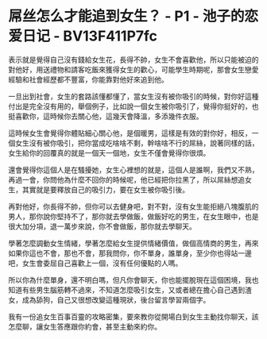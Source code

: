 # 屌丝怎么才能追到女生？ - P1 - 池子的恋爱日记 - BV13F411P7fc

表示就是覺得自己沒有錢給女生花，長得不帥，女生不會喜歡他，所以只能被迫的對他好，用送禮物和請客吃飯來獲得女生的歡心，可能學生時期呢，那會女生戀愛經驗和社會經歷都不豐富，你能靠對他好來追到他。

一旦出到社會，女生的套路該懂都懂了，當女生沒有被你吸引的時候，對你好這種付出是完全沒有用的，舉個例子，比如說一個女生被你吸引了，覺得你挺好的，也挺喜歡你，這時候你去關心他，這幾天會降溫，多添幾件衣服。

這時候女生會覺得你體貼細心關心他，是個暖男，這樣是有效的對你好，相反，一個女生沒有被你吸引，把你當成吃啥啥不剩，幹啥啥不行的屌絲，說著同樣的話，女生給你的回覆真的就是一個天一個地，女生不僅會覺得你很煩。

還會覺得你這個人是在騷擾她，女生心裡想的就是，這個人是誰啊，我們又不熟，再過一會，你問他為什麼不回你的時候呢，他已經把你拉黑了，所以屌絲想追女生，其實就是要釋放自己的吸引力，要在女生被你吸引後。

再對他好，你長得不帥，但你可以去健身吧，對不對，沒有女生能拒絕八塊腹肌的男人，那你說你堅持不了，那你就去學做飯，做飯好吃的男生，在女生眼中，也是很大加分項，退一萬步來說，你不會做飯，那你就去學聊天。

學著怎麼調動女生情緒，學著怎麼給女生提供情緒價值，做個高情商的男生，再來如果你這也不會，那也不會，那我問你，你不單身，誰單身，至少你也得站一邊吧，女生會委屈自己喜歡上一個，沒有任何優點的人嗎。

所以你為什麼單身，還不明白嗎，但凡你會聊天，你也能擺脫現在這個困境，我也知道有些男生腦筋轉不過來，不知道怎麼吸引女生，又或者總在擔心自己遇到渣女，成為舔狗，自己又很想改變這種現狀，後台留言學習兩個字。

我有一份追女生百事百靈的攻略密集，要來教你從開場白到女生主動找你聊天，該怎麼聊，讓女生答應跟你約會，甚至主動來約你。
